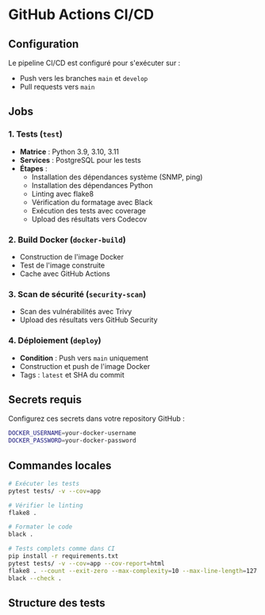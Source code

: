 # GitHub Actions CI/CD

## Configuration

Le pipeline CI/CD est configuré pour s'exécuter sur :
- Push vers les branches `main` et `develop`
- Pull requests vers `main`

## Jobs

### 1. Tests (`test`)
- **Matrice** : Python 3.9, 3.10, 3.11
- **Services** : PostgreSQL pour les tests
- **Étapes** :
  - Installation des dépendances système (SNMP, ping)
  - Installation des dépendances Python
  - Linting avec flake8
  - Vérification du formatage avec Black
  - Exécution des tests avec coverage
  - Upload des résultats vers Codecov

### 2. Build Docker (`docker-build`)
- Construction de l'image Docker
- Test de l'image construite
- Cache avec GitHub Actions

### 3. Scan de sécurité (`security-scan`)
- Scan des vulnérabilités avec Trivy
- Upload des résultats vers GitHub Security

### 4. Déploiement (`deploy`)
- **Condition** : Push vers `main` uniquement
- Construction et push de l'image Docker
- Tags : `latest` et SHA du commit

## Secrets requis

Configurez ces secrets dans votre repository GitHub :

```bash
DOCKER_USERNAME=your-docker-username
DOCKER_PASSWORD=your-docker-password
```

## Commandes locales

```bash
# Exécuter les tests
pytest tests/ -v --cov=app

# Vérifier le linting
flake8 .

# Formater le code
black .

# Tests complets comme dans CI
pip install -r requirements.txt
pytest tests/ -v --cov=app --cov-report=html
flake8 . --count --exit-zero --max-complexity=10 --max-line-length=127
black --check .
```

## Structure des tests

